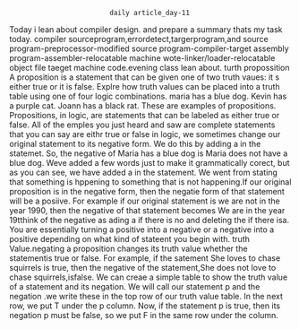                              daily article_day-11

Today i lean about compiler design. and prepare a summary thats my task today. compiler sourceprogram,errordetect,targerprogram,and source program-preprocessor-modified source program-compiler-target assembly program-assembler-relocatable machine wote-linker/loader-relocatable object file taeget machine code.evening   class lean about. turth propossition A proposition is a statement that can be given one of two truth vaues: it s either true or it is false. Explre how truth values can be placed into a truth table using one of four logic combinations.
maria has a blue dog. Kevin has a purple cat. Joann has a black rat. These are examples of propositions. Propositions, in logic, are statements that can be labeled as either true or false. All of the emples you just heard and saw are complete statements that you can say are eithr true or false
in logic, we sometimes change our original statement to its negative form. We do this by adding a  in the statemet. So, the negative of Maria has a blue dog is Maria does not have a blue dog. Weve added a few words just to make it grammatically corect, but as you can see, we have added a  in the statement. We went from stating that something is hppening to something that is not happening.If our original proposition is in the negative form, then the negatie form of that statement will be a posiive. For example if our original statement is we are not in the year 1990, then the negative of that statement becomes We are in the year 19tthink of the negative as ading a  if there is no  and deleting the  if there isa. You are essentially turning a positive into a negative or a negative into a positive depending on what kind of stateent you begin with.
truth Value.negating a proposition changes its truth value whether the statementis true or false. For example, if the satement She loves to chase squirrels is true, then the negative of the statement,She does not love to chase squirrels,isfalse.
We can creae a simple table to show the truth value of a statement and its negation. We will call our statement p and the negation .we write these in the top row of our truth value table. In the next row, we put T under the p column. Now, if the statement p is true, then its negation  p must be false, so we put F in the same row under the column.
